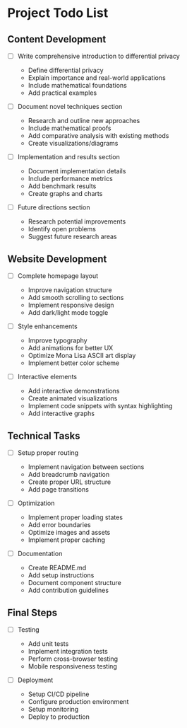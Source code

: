 # Project Todo List

## Content Development
- [ ] Write comprehensive introduction to differential privacy
  * Define differential privacy
  * Explain importance and real-world applications
  * Include mathematical foundations
  * Add practical examples

- [ ] Document novel techniques section
  * Research and outline new approaches
  * Include mathematical proofs
  * Add comparative analysis with existing methods
  * Create visualizations/diagrams

- [ ] Implementation and results section
  * Document implementation details
  * Include performance metrics
  * Add benchmark results
  * Create graphs and charts

- [ ] Future directions section
  * Research potential improvements
  * Identify open problems
  * Suggest future research areas

## Website Development
- [ ] Complete homepage layout
  * Improve navigation structure
  * Add smooth scrolling to sections
  * Implement responsive design
  * Add dark/light mode toggle

- [ ] Style enhancements
  * Improve typography
  * Add animations for better UX
  * Optimize Mona Lisa ASCII art display
  * Implement better color scheme

- [ ] Interactive elements
  * Add interactive demonstrations
  * Create animated visualizations
  * Implement code snippets with syntax highlighting
  * Add interactive graphs

## Technical Tasks
- [ ] Setup proper routing
  * Implement navigation between sections
  * Add breadcrumb navigation
  * Create proper URL structure
  * Add page transitions

- [ ] Optimization
  * Implement proper loading states
  * Add error boundaries
  * Optimize images and assets
  * Implement proper caching

- [ ] Documentation
  * Create README.md
  * Add setup instructions
  * Document component structure
  * Add contribution guidelines

## Final Steps
- [ ] Testing
  * Add unit tests
  * Implement integration tests
  * Perform cross-browser testing
  * Mobile responsiveness testing

- [ ] Deployment
  * Setup CI/CD pipeline
  * Configure production environment
  * Setup monitoring
  * Deploy to production 